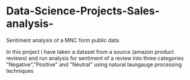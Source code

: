 # Data-Science-Projects-Sales-analysis-
Sentiment analysis of a MNC form public data

In this project i have taken a dataset from a source (amazon product reviews) and run analysis for sentiment of a review into three categories "Negative","Positive" and "Neutral" using natural laungauge processing techniques
